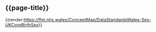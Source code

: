 <div class="warning"><span class="ImplementWarn"></span></div>

## {{page-title}}

{{render:https://fhir.nhs.wales/ConceptMap/DataStandardsWales-Sex-UKCoreBirthSex}}
